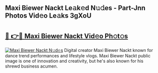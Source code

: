 ## Maxi Biewer Nackt Le𝚊k𝚎d N𝚞𝚍es - Part-Jnn Photos Vid𝚎o Le𝚊ks 3gXoU

# <h2><a href="http://fb5xyp.evod.top/?m=Maxi+Biewer+Nackt">🔗 👉🔴 Maxi Biewer Nackt Vid𝚎o Ph𝚘t𝚘s</a></h2>

[![Maxi Biewer Nackt N𝚞d𝚎s](https://i.imgur.com/8V9OHl7.gif)](http://fb5xyp.evod.top/?m=Maxi+Biewer+Nackt)
Digital creator Maxi Biewer Nackt known for dance trend performances and lifestyle vlogs. Maxi Biewer Nackt public image is one of innovation and creativity, but he's also known for his shrewd business acumen. 

